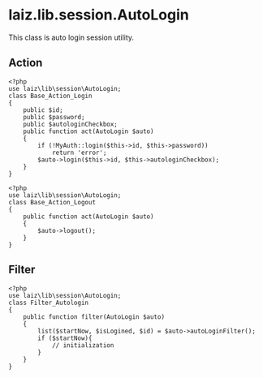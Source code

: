 laiz.lib.session.AutoLogin
==========================

This class is auto login session utility.

Action
------

    <?php
    use laiz\lib\session\AutoLogin;
    class Base_Action_Login
    {
        public $id;
        public $password;
        public $autologinCheckbox;
        public function act(AutoLogin $auto)
        {
            if (!MyAuth::login($this->id, $this->password))
                return 'error';
            $auto->login($this->id, $this->autologinCheckbox);
        }
    }

    <?php
    use laiz\lib\session\AutoLogin;
    class Base_Action_Logout
    {
        public function act(AutoLogin $auto)
        {
            $auto->logout();
        }
    }

Filter
------

    <?php
    use laiz\lib\session\AutoLogin;
    class Filter_Autologin
    {
        public function filter(AutoLogin $auto)
        {
            list($startNow, $isLogined, $id) = $auto->autoLoginFilter();
            if ($startNow){
                // initialization
            }
        }
    }

